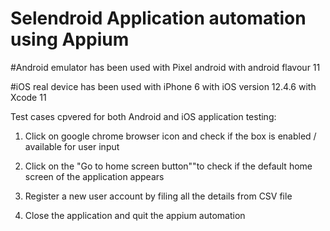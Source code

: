 # Selendroid Application automation using Appium

#Android emulator has been used with Pixel android with android flavour 11

#iOS real device has been used with iPhone 6 with iOS version 12.4.6 with Xcode 11

Test cases cpvered for both Android and iOS application testing:

1. Click on google chrome browser icon and check if the box is enabled / available for user input

2. Click on the "Go to home screen button""to check if the default home screen of the application appears

3. Register a new user account by filing all the details from CSV file

4. Close the application and quit the appium automation
